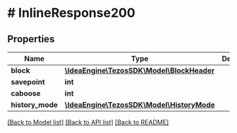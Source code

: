 # # InlineResponse200

## Properties

Name | Type | Description | Notes
------------ | ------------- | ------------- | -------------
**block** | [**\IdeaEngine\TezosSDK\Model\BlockHeader**](BlockHeader.md) |  |
**savepoint** | **int** |  |
**caboose** | **int** |  |
**history_mode** | [**\IdeaEngine\TezosSDK\Model\HistoryMode**](HistoryMode.md) |  |

[[Back to Model list]](../../README.md#models) [[Back to API list]](../../README.md#endpoints) [[Back to README]](../../README.md)
